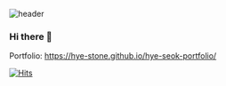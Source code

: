 ![header](https://capsule-render.vercel.app/api?type=waving&color=auto&height=250&section=header&text=Hye-Seok%20Kang&fontSize=60)
### Hi there 👋
Portfolio: https://hye-stone.github.io/hye-seok-portfolio/

[![Hits](https://hits.seeyoufarm.com/api/count/incr/badge.svg?url=https%3A%2F%2Fgithub.com%2Fhye-stone&count_bg=%23D8B3DF&title_bg=%238F9CDB&icon=&icon_color=%23E7E7E7&title=hits&edge_flat=false)](https://hits.seeyoufarm.com)
<!--
**hye-stone/hye-stone** is a ✨ _special_ ✨ repository because its `README.md` (this file) appears on your GitHub profile.

Here are some ideas to get you started:

- 🔭 I’m currently working on ...
- 🌱 I’m currently learning ...
- 👯 I’m looking to collaborate on ...
- 🤔 I’m looking for help with ...
- 💬 Ask me about ...
- 📫 How to reach me: ...
- 😄 Pronouns: ...
- ⚡ Fun fact: ...
-->
